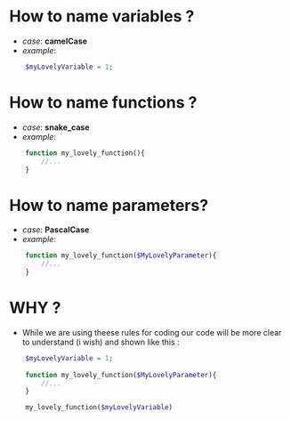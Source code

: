 # How to name variables ?
- *case*: **camelCase**
- *example*: 
```php 
    $myLovelyVariable = 1;
```

# How to name functions ?
- *case*: **snake_case**
- *example*: 
```php 
    function my_lovely_function(){
        //...
    }
```

# How to name parameters?
- *case*: **PascalCase**
- *example*: 
```php 
    function my_lovely_function($MyLovelyParameter){
        //...
    }
```

# WHY ?
- While we are using theese rules for coding our code will be more clear to understand (i wish) and shown like this :
```php 
    $myLovelyVariable = 1;
    
    function my_lovely_function($MyLovelyParameter){
        //...
    }

    my_lovely_function($myLovelyVariable)
```